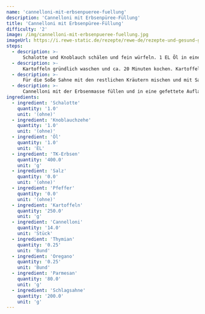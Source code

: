 ```yaml
---
name: 'cannelloni-mit-erbsenpueree-fuellung'
description: 'Cannelloni mit Erbsenpüree-Füllung'
title: 'Cannelloni mit Erbsenpüree-Füllung'
difficulty: '2'
image: /img/cannelloni-mit-erbsenpueree-fuellung.jpg
imageUrl: https://i.rewe-static.de/rezepte/rewe-de/rezepte-und-gesund-geniessen/rezepte/cannelloni-rezepte/cannelloni-mit-erbsenfuellung/cannelloni_mit_erbsenfuellung_rdk-rds_rv_hd.jpg?resize=1480:589&crop=1280:460;center,center
steps:
  - description: >-
      Schalotte und Knoblauch schälen und fein würfeln. 1 EL Öl in einem Topf erhitzen, Schalotte und Knoblauch darin andünsten. Erbsen zugeben und alles ca. 8 Minuten dünsten. Mit Salz und Pfeffer würzen.
  - description: >-
      Kartoffeln gründlich waschen und ca. 20 Minuten kochen. Kartoffeln zu den Erbsen geben und alles zerstampfen. Thymian und Oregano waschen, trocken schütteln und hacken. Parmesan reiben. ⅔ der Kräuter, 1 EL Öl und Hälfte des Parmesans unter die Erbsenmasse heben. Mit Salz und Pfeffer abschmecken.
  - description: >-
      Für die Soße Sahne mit den restlichen Kräutern mischen und mit Salz und Pfeffer abschmecken.
  - description: >-
      Cannelloni mit der Erbsenmasse füllen und in eine gefettete Auflaufform legen. Mit der Soße begießen und mit Parmesan bestreuen. Im vorgeheizten Backofen (E-Herd: 175 °C/Umluft: 150 °C) ca. 40 Minuten backen.
ingredients:
  - ingredient: 'Schalotte'
    quantity: '1.0'
    unit: '(ohne)'
  - ingredient: 'Knoblauchzehe'
    quantity: '1.0'
    unit: '(ohne)'
  - ingredient: 'Öl'
    quantity: '1.0'
    unit: 'EL'
  - ingredient: 'TK-Erbsen'
    quantity: '400.0'
    unit: 'g'
  - ingredient: 'Salz'
    quantity: '0.0'
    unit: '(ohne)'
  - ingredient: 'Pfeffer'
    quantity: '0.0'
    unit: '(ohne)'
  - ingredient: 'Kartoffeln'
    quantity: '250.0'
    unit: 'g'
  - ingredient: 'Cannelloni'
    quantity: '14.0'
    unit: 'Stück'
  - ingredient: 'Thymian'
    quantity: '0.25'
    unit: 'Bund'
  - ingredient: 'Oregano'
    quantity: '0.25'
    unit: 'Bund'
  - ingredient: 'Parmesan'
    quantity: '80.0'
    unit: 'g'
  - ingredient: 'Schlagsahne'
    quantity: '200.0'
    unit: 'g'
---
```

